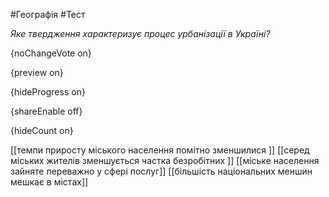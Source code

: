 #Географія #Тест

*Яке твердження характеризує процес урбанізації в Україні?*

{noChangeVote on}

{preview on}

{hideProgress on}

{shareEnable off}

{hideCount on}

[[темпи приросту міського населення помітно зменшилися ]]
[[серед міських жителів зменшується частка безробітних ]]
[[міське населення зайняте переважно у сфері послуг]]
[[більшість національних меншин мешкає в містах]]
